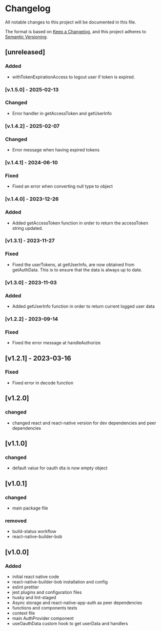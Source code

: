 # Changelog

All notable changes to this project will be documented in this file.

The format is based on [Keep a Changelog](https://keepachangelog.com/en/1.0.0/),
and this project adheres to [Semantic Versioning](https://semver.org/spec/v2.0.0.html).

## [unreleased]

### Added

- withTokenExpirationAccess to logout user if token is expired.

### [v.1.5.0] - 2025-02-13

### Changed

- Error handler in getAccessToken and getUserInfo

### [v.1.4.2] - 2025-02-07

### Changed

- Error message when having expired tokens

### [v.1.4.1] - 2024-06-10

### Fixed

- Fixed an error when converting null type to object

### [v.1.4.0] - 2023-12-26

### Added

- Added getAccessToken function in order to return the accessToken string updated.

### [v1.3.1] - 2023-11-27

### Fixed

- Fixed the userTokens, at getUserInfo, are now obtained from getAuthData. This is to ensure that the data is always up to date.

### [v1.3.0] - 2023-11-03

### Added

- Added getUserInfo function in order to return current logged user data

### [v1.2.2] - 2023-09-14

### Fixed

- Fixed the error message at handleAuthorize

## [v1.2.1] - 2023-03-16

### Fixed

- Fixed error in decode function

## [v1.2.0]

### changed

- changed react and react-native version for dev dependencies and peer dependencies

## [v1.1.0]

### changed

- default value for oauth dta is now empty object

## [v1.0.1]

### changed

- main package file

### removed

- build-status workflow
- react-native-builder-bob

## [v1.0.0]

### Added

- initial react native code
- react-native-builder-bob installation and config
- eslint prettier
- jest plugins and configuration files
- husky and lint-staged
- Async storage and react-native-app-auth as peer dependencies
- functions and components tests
- context file
- main AuthProvider component
- useOauthData custom hook to get userData and handlers
